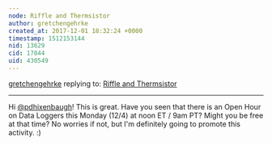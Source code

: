 ```yaml
---
node: Riffle and Thermsistor
author: gretchengehrke
created_at: 2017-12-01 18:32:24 +0000
timestamp: 1512153144
nid: 13629
cid: 17844
uid: 430549
---
```




[gretchengehrke](../profile/gretchengehrke) replying to: [Riffle and Thermsistor](../notes/pdhixenbaugh/10-20-2016/riffle-and-thermsistor)

----
Hi [@pdhixenbaugh](/profile/pdhixenbaugh)! This is great. Have you seen that there is an Open Hour on Data Loggers this Monday (12/4) at noon ET / 9am PT? Might you be free at that time? No worries if not, but I'm definitely going to promote this activity. :) 